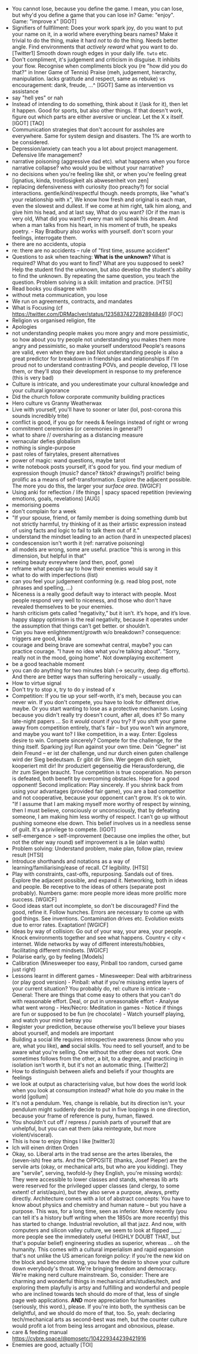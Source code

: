 - You cannot lose, because you define the game. I mean, you can lose, but why'd you define a game that you can lose
      in? Game: "enjoy". Game: "improve x" [IGOT]
- Signifiers of fullfilment: Does your work spark joy, do you want to put your name on it, in a world where everything bears names?
      Make it trivial to do the thing, make it hard *not* to do the thing. Needs better angle.
      Find environments that *actively reward* what you want to do. [Twitter1]
      Smooth down rough edges in your daily life. ``twto`` etc.
- Don't compliment, it's judgement and criticism in disguise. It inhibits your flow. Recognise when compliments
      block you (re "how did you do that?" in Inner Game of Tennis)
      Praise (meh, judgement, hierarchy, manipulation. lacks gratitude and respect, same as rebuke) vs encouragement:
      dank, freude, …^ [IGOT]
      Same as intervention vs assistance
- say "hell yes" or nah
- Instead of intending to do something, think about it (/ask for it), then let it happen. Good for sports, but also other things.
      If that doesn't work, figure out which parts are either aversive or unclear. Let the X x itself. [IGOT] [TAO]
- Communication strategies that don't account for assholes are everywhere. Same for system design and disasters. The
      1% are worth to be considered.
- Depression/anxiety can teach you a lot about project management. Defensive life management?
- narrative poisoning (aggressive dad etc). what happens when you force narrative collapse? who would you be without
      your narrative?
- no decisions when you're feeling like shit, or when you're feeling great [ignatius, kinda, trostlosigkeit als
      abwesenheit von zen]
- replacing defensiveness with curiosity (too preachy?) for social interactions. gentle/kind/respectful though.
      needs prompts, like "what's your relationship with x", We know how fresh and original is each man, even the slowest and dullest. If we come at him right, talk him along, and give him his head, and at last say, What do you want? (Or if the man is very old, What did you want?) every man will speak his dream. And when a man talks from his heart, in his moment of truth, he speaks poetry. - Ray Bradbury
      also works with yourself. don't scorn your feelings, interrogate them.
- there are no accidents, utopia
- re: there are no accidents – rule of "first time, assume accident"
- Questions to ask when teaching: **What is the unknown?** What is required? What do you want to find? What are you
      supposed to seek? Help the student find the unknown, but also develop the student's ability to find the unknown.
      By repeating the same question, you teach the question. Problem solving is a skill: imitation and practice.
      [HTSI]
- Read books you disagree with
- without meta communication, you lose
- We run on agreements, contracts, and mandates
- What is Focusing (cf https://twitter.com/DRMacIver/status/1235837427282894849) [FOC]
- Religion vs organised religion, fite
- Apologies
- not understanding people makes you more angry and more pessimistic, so how about you try
      people not understanding you makes them more angry and pessimistic, so make yourself understood
      People's reasons are valid, even when they are bad
      Not understanding people is also a great predictor for breakdown in friendships and relationships
      If I'm proud not to understand contrasting POVs, and people develop, I'll lose them, or they'll
      stop their development in response to my preference (this is very bad)
- Culture is intricate, and you underestimate your cultural knowledge and your cultural ignorance
- Did the church follow corporate community building practices
- Hero culture vs Granny Weatherwax
- Live with yourself, you'll have to sooner or later (lol, post-corona this sounds incredibly trite)
- conflict is good, if you go for needs & feelings instead of right or wrong
- commitment ceremonies (or ceremonies in general?)
- what to share // oversharing as a distancing measure
- vernacular defies globalism
- nothing is single-purpose
- past roles of fairytales, present alternatives
- power of magic: wand questions, maybe tarot
- write notebook posts yourself, it's good for you. find your medium of expression though (music? dance? tiktok?
      drawings?) prolific! being prolific as a means of self-transformation. Explore the adjacent possible.
      The more you do this, the larger your *surface area*. [WGICF]
- Using anki for reflection / life things | spacy spaced repetition (reviewing emotions, goals, revelations) [AUG]
- memorising poems
- don't complain for a week
- "If your spouse, friend, or family member is doing something dumb but not strictly harmful, try thinking of it as their artistic expression instead of using facts and logic to fail to talk them out of it."
- understand the mindset leading to an action (hard in unexpected places)
- condescension isn't worth it (ref: narrative poisoning)
- all models are wrong, some are useful. practice "this is wrong in this dimension, but helpful in that"
- seeing beauty evreywhere (and then, poof, gone)
- reframe what people say to how their enemies would say it
- what to do with imperfections (list)
- can you feel your judgement conforming (e.g. read blog post, note phrases and spelling, …)
- Niceness is a really good default way to interact with people. Most people respond very well to niceness, and those who don't have revealed themselves to be your enemies.
- harsh criticism gets called “negativity,” but it isn’t. it’s hope, and it’s love. happy slappy optimism is the real negativity, because it operates under the assumption that things can’t get better. or shouldn’t.
- Can you have enlightenment/growth w/o breakdown? consequence: triggers are good, kinda
- courage and being brave are somewhat central, maybe? you can practice courage. "I have no idea what you're talking
      about". "Sorry, really not in the mood, going home". Not downplaying excitement
- be a good teachable moment
- you can do anything for two minutes blah (-> security, deep dig efforts). And there are better ways than suffering
      heroically – usually.
- How to virtue signal
- Don't try to stop x, try to do y instead of x
- Competition: If you tie up your self-worth, it's meh, because you can never win. If you don't compete, you have to
      look for different drive, maybe. Or you start wanting to lose as a protective mechanism. Losing because you didn't
      really try doesn't count, after all, does it? So many late-night papers … So it *would* count if you try?
      If you shift your game away from competition entirely, that's fair – but you won't win anymore, and maybe you want
      to? I like competition, in a way. Enter: Egoless desire to win. Compete sincerely? Compete for the challenge, for
      the thing itself. Sparking joy! Run against your own time. Dein "Gegner" ist dein Freund – er ist der challenge,
      und nur durch einen guten challenge wird der Sieg bedeutsam. Er gibt dir Sinn. Wer gegen dich spielt, kooperiert
      mit dir! Ihr produziert gegenseitig die Herausforderung, die ihr zum Siegen braucht. True competition is true
      cooperation. No person is defeated, both benefit by overcoming obstacles. Hope for a good opponent!
      Second implication: Play sincerely. If you shrink back from using your advantages (provided fair game), you are a
      bad competitor and not cooperative, because your opponent can't grow. It's ok to win. "If I assume that I am
      making myself more worthy of respect by winning, then I must believe, consciously or unconsciously, that by
      defeating someone, I am making him less worthy of respect. I can’t go up without pushing someone else down. This
      belief involves us in a needless sense of guilt. It's a privilege to compete. [IGOT]
- self-emergence > self-improvement (because one implies the other, but not the other way round)
      self improvement is a lie (alan watts)
- Problem solving: Understand problem, make plan, follow plan, review result [HTSI]
- Introduce shorthands and notations as a way of learning/familiarising/ease of recall. Cf legibility. [HTSI]
- Play with constraints, cast-offs, repurposing. Sandals out of tires. Explore the adjacent possible, and expand it.
      Networking, both in ideas and people. Be receptive to the ideas of others (separate post probably). Numbers game:
      more people more ideas more prolific more success. [WGICF]
- Good ideas start out incomplete, so don't be discouraged? Find the good, refine it. Follow hunches.
      Errors are necessary to come up with god things. See inventions. Contamination drives etc. Evolution exists due to
      error rates. Exaptation! [WGICF]
- Ideas by way of collision: Go out of your way, your area, your people. Knock environments together and see what
      happens. Country < city < internet. Wide networks by way of different interests/hobbies, facilitating different
      mindsets. [WGICF]
- Polarise early, go by feeling [Models]
- Calibration (Minesweeper too easy, Pinball too random, cursed game just right)
- Lessons learnt in different games
      - Minesweeper: Deal with arbitrariness (or play good version)
      - Pinball: what if you're missing entire layers of your current situation? You probably do, rel: culture is intricate
      - General: There are things that come easy to others that you can't do with reasonable effort. Deal, or put in
        unreasonable effort
      - Analyse what went wrong
      - Hex/Necro: Meditation in games
      - Notice if things are fun or supposed to be fun (re chocolate)
      - Watch yourself playing, and watch your mind betray you
- Register your prediction, because otherwise you'll believe your biases about yourself, and models are important
- Building a social life requires introspective awareness (know who you are, what you like), **and** social skills.
      You need to sell yourself, and to be aware what you're selling. One without the other does not work.
      One sometimes follows from the other, a bit, to a degree, and practicing in isolation isn't worth it, but it's not
      an automatic thing. [Twitter2]
- How to distinguish between aliefs and beliefs if your thoughts are feelings
- we look at output as characterising value, but how does the world look when you look at consumption instead?
      what hole do you make in the world [gollum]
- It's not a pendulum. Yes, change is reliable, but its direction isn't. your pendulum might suddenly decide to put
      in five loopings in one direction, because your frame of reference is puny, human, flawed.
- You shouldn't cut off / repress / punish parts of yourself that are unhelpful, but you can eat them (aka
      reintegrate, but more violent/visceral).
- This is how to enjoy things I like [twitter3]
- Ich will einen dritten Orden
- Okay, so. Liberal arts in the trad sense are the artes liberales, the (seven-ish) free arts. And the OPPOSITE
      (thanks, Josef Pieper) are the servile arts (okay, or mechanical arts, but who are you kidding). They are
      "servile", serving, twofold-ly (hey English, you're missing words): They were accessible to lower classes and
      stands, whereas lib arts were reserved for the privileged upper classes (and clergy, to some extent!
      cf arist/aquin), but they also serve a purpose, always, pretty directly. Architecture comes with a lot of abstract
      concepts: You have to know about physics and chemistry and human nature – but you have a purpose. This was, for a
      long time, seen as inferior. More recently (you can tell it's a history buff writing when the 1850s are more
      recently) this has started to change. Industrial revolution, all that jazz. And now, with computers and silicon
      valley culture, we seem to look at flipped ____: more people see the immediately useful (HIGHLY DOUBT THAT, but
      that's popular belief) engineering studies as superior, whereas … oh the humanity. This comes with a cultural
      imperialism and rapid expansion that's not unlike the US american foreign policy: if you're the new kid on the
      block and become strong, you have the desire to shove your culture down everybody's throat. We're bringing freedom
      and democracy. We're making nerd culture mainstream.
      So, consider: There are charming and wonderful things in mechanical arts/studies/tech, and exploring them
      playfully is artsy and fulfilling and wonderful and people who are inclined towards tech should do more of that,
      less of single page web applications. **AND** more appreciation for humanities (seriously, this word.), please. If
      you're into both, the synthesis can be delightful, and we should do more of that, too. So, yeah: declaring
      tech/mechanical arts as second-best was meh, but the counter culture would profit a lot from being less arrogant
      and obnoxious, please.
- care & feeding manual https://cybre.space/@pmosetc/104229344239421916
- Enemies are good, actually [TOI]
